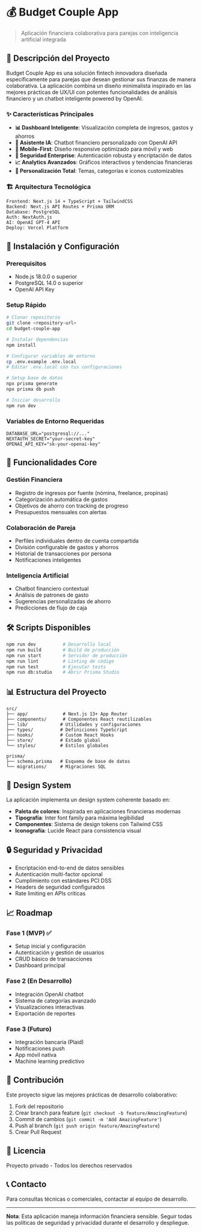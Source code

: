 # 💰 Budget Couple App

> Aplicación financiera colaborativa para parejas con inteligencia artificial integrada

## 🎯 Descripción del Proyecto

Budget Couple App es una solución fintech innovadora diseñada específicamente para parejas que desean gestionar sus finanzas de manera colaborativa. La aplicación combina un diseño minimalista inspirado en las mejores prácticas de UX/UI con potentes funcionalidades de análisis financiero y un chatbot inteligente powered by OpenAI.

### ✨ Características Principales

- **📊 Dashboard Inteligente**: Visualización completa de ingresos, gastos y ahorros
- **🤖 Asistente IA**: Chatbot financiero personalizado con OpenAI API
- **📱 Mobile-First**: Diseño responsive optimizado para móvil y web
- **🔐 Seguridad Enterprise**: Autenticación robusta y encriptación de datos
- **📈 Analytics Avanzados**: Gráficos interactivos y tendencias financieras
- **🎨 Personalización Total**: Temas, categorías e iconos customizables

### 🏗️ Arquitectura Tecnológica

```
Frontend: Next.js 14 + TypeScript + TailwindCSS
Backend: Next.js API Routes + Prisma ORM
Database: PostgreSQL
Auth: NextAuth.js
AI: OpenAI GPT-4 API
Deploy: Vercel Platform
```

## 🚀 Instalación y Configuración

### Prerequisitos

- Node.js 18.0.0 o superior
- PostgreSQL 14.0 o superior
- OpenAI API Key

### Setup Rápido

```bash
# Clonar repositorio
git clone <repository-url>
cd budget-couple-app

# Instalar dependencias
npm install

# Configurar variables de entorno
cp .env.example .env.local
# Editar .env.local con tus configuraciones

# Setup base de datos
npx prisma generate
npx prisma db push

# Iniciar desarrollo
npm run dev
```

### Variables de Entorno Requeridas

```env
DATABASE_URL="postgresql://..."
NEXTAUTH_SECRET="your-secret-key"
OPENAI_API_KEY="sk-your-openai-key"
```

## 📱 Funcionalidades Core

### Gestión Financiera
- Registro de ingresos por fuente (nómina, freelance, propinas)
- Categorización automática de gastos
- Objetivos de ahorro con tracking de progreso
- Presupuestos mensuales con alertas

### Colaboración de Pareja
- Perfiles individuales dentro de cuenta compartida
- División configurable de gastos y ahorros
- Historial de transacciones por persona
- Notificaciones inteligentes

### Inteligencia Artificial
- Chatbot financiero contextual
- Análisis de patrones de gasto
- Sugerencias personalizadas de ahorro
- Predicciones de flujo de caja

## 🛠️ Scripts Disponibles

```bash
npm run dev          # Desarrollo local
npm run build        # Build de producción
npm run start        # Servidor de producción
npm run lint         # Linting de código
npm run test         # Ejecutar tests
npm run db:studio    # Abrir Prisma Studio
```

## 📊 Estructura del Proyecto

```
src/
├── app/             # Next.js 13+ App Router
├── components/      # Componentes React reutilizables
├── lib/            # Utilidades y configuraciones
├── types/          # Definiciones TypeScript
├── hooks/          # Custom React Hooks
├── store/          # Estado global
└── styles/         # Estilos globales

prisma/
├── schema.prisma   # Esquema de base de datos
└── migrations/     # Migraciones SQL
```

## 🎨 Design System

La aplicación implementa un design system coherente basado en:

- **Paleta de colores**: Inspirada en aplicaciones financieras modernas
- **Tipografía**: Inter font family para máxima legibilidad
- **Componentes**: Sistema de design tokens con Tailwind CSS
- **Iconografía**: Lucide React para consistencia visual

## 🔒 Seguridad y Privacidad

- Encriptación end-to-end de datos sensibles
- Autenticación multi-factor opcional
- Cumplimiento con estándares PCI DSS
- Headers de seguridad configurados
- Rate limiting en APIs críticas

## 📈 Roadmap

### Fase 1 (MVP) ✅
- Setup inicial y configuración
- Autenticación y gestión de usuarios
- CRUD básico de transacciones
- Dashboard principal

### Fase 2 (En Desarrollo)
- Integración OpenAI chatbot
- Sistema de categorías avanzado
- Visualizaciones interactivas
- Exportación de reportes

### Fase 3 (Futuro)
- Integración bancaria (Plaid)
- Notificaciones push
- App móvil nativa
- Machine learning predictivo

## 🤝 Contribución

Este proyecto sigue las mejores prácticas de desarrollo colaborativo:

1. Fork del repositorio
2. Crear branch para feature (`git checkout -b feature/AmazingFeature`)
3. Commit de cambios (`git commit -m 'Add AmazingFeature'`)
4. Push al branch (`git push origin feature/AmazingFeature`)
5. Crear Pull Request

## 📄 Licencia

Proyecto privado - Todos los derechos reservados

## 📞 Contacto

Para consultas técnicas o comerciales, contactar al equipo de desarrollo.

---

**Nota**: Esta aplicación maneja información financiera sensible. Seguir todas las políticas de seguridad y privacidad durante el desarrollo y despliegue. 